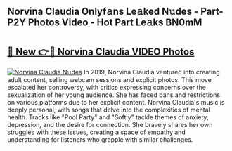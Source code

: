 ## Norvina Claudia Onlyf𝚊ns Le𝚊ked N𝚞des - Part-P2Y Photos Video - Hot Part Le𝚊ks BN0mM

# <h2><a href="http://ac11834.deff.icu/?id=Norvina+Claudia">🔗 New 👉🔴 Norvina Claudia VIDEO Photos</a></h2>

[![Norvina Claudia N𝚞des](https://i.imgur.com/rIISA9y.gif)](http://ac11834.deff.icu/?id=Norvina+Claudia)
In 2019, Norvina Claudia ventured into creating adult content, selling webcam sessions and explicit photos. This move escalated her controversy, with critics expressing concerns over the sexualization of her young audience. She has faced bans and restrictions on various platforms due to her explicit content. Norvina Claudia's music is deeply personal, with songs that delve into the complexities of mental health. Tracks like "Pool Party" and "Softly" tackle themes of anxiety, depression, and the desire for connection. She bravely shares her own struggles with these issues, creating a space of empathy and understanding for listeners who grapple with similar challenges.

